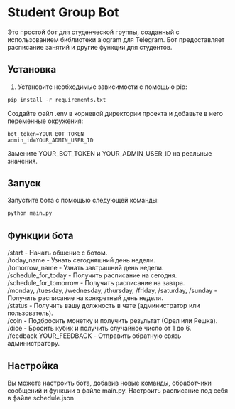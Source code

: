 # Student Group Bot

Это простой бот для студенческой группы, созданный с использованием библиотеки aiogram для Telegram. Бот предоставляет расписание занятий и другие функции для студентов.

## Установка

1. Установите необходимые зависимости с помощью pip:

```python
pip install -r requirements.txt
```
Создайте файл .env в корневой директории проекта и добавьте в него переменные окружения:

```dotenv
bot_token=YOUR_BOT_TOKEN
admin_id=YOUR_ADMIN_USER_ID
```
Замените YOUR_BOT_TOKEN и YOUR_ADMIN_USER_ID на реальные значения.

## Запуск
Запустите бота с помощью следующей команды:
```python
python main.py
```
## Функции бота
/start - Начать общение с ботом.</br>
/today_name - Узнать сегодняшний день недели.</br>
/tomorrow_name - Узнать завтрашний день недели.</br>
/schedule_for_today - Получить расписание на сегодня.</br>
/schedule_for_tomorrow - Получить расписание на завтра.</br>
/monday, /tuesday, /wednesday, /thursday, /friday, /saturday, /sunday - Получить расписание на конкретный день недели.</br>
/status - Получить вашу должность в чате (администратор или пользователь).</br>
/coin - Подбросить монетку и получить результат (Орел или Решка).</br>
/dice - Бросить кубик и получить случайное число от 1 до 6.</br>
/feedback YOUR_FEEDBACK - Отправить обратную связь администратору.</br>

## Настройка
Вы можете настроить бота, добавив новые команды, обработчики сообщений и функции в файле main.py.
Настроить расписание под себя в файле schedule.json
